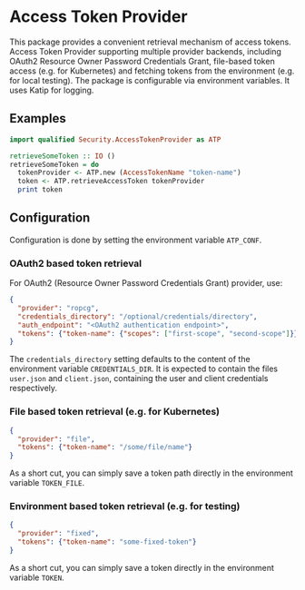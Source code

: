 # Access Token Provider

This package provides a convenient retrieval mechanism of access
tokens. Access Token Provider supporting multiple provider backends,
including OAuth2 Resource Owner Password Credentials Grant, file-based
token access (e.g. for Kubernetes) and fetching tokens from the
environment (e.g. for local testing). The package is configurable via
environment variables. It uses Katip for logging.

## Examples

```haskell
import qualified Security.AccessTokenProvider as ATP

retrieveSomeToken :: IO ()
retrieveSomeToken = do
  tokenProvider <- ATP.new (AccessTokenName "token-name")
  token <- ATP.retrieveAccessToken tokenProvider
  print token
```

## Configuration

Configuration is done by setting the environment variable `ATP_CONF`.

### OAuth2 based token retrieval

For OAuth2 (Resource Owner Password Credentials Grant) provider, use:

```json
{
  "provider": "ropcg",
  "credentials_directory": "/optional/credentials/directory",
  "auth_endpoint": "<OAuth2 authentication endpoint>",
  "tokens": {"token-name": {"scopes": ["first-scope", "second-scope"]}}
}
```

The `credentials_directory` setting defaults to the content of the
environment variable `CREDENTIALS_DIR`. It is expected to contain the
files `user.json` and `client.json`, containing the user and client
credentials respectively.

### File based token retrieval (e.g. for Kubernetes)

```json
{
  "provider": "file",
  "tokens": {"token-name": "/some/file/name"}
}
```

As a short cut, you can simply save a token path directly in the
environment variable `TOKEN_FILE`.

### Environment based token retrieval (e.g. for testing)

```json
{
  "provider": "fixed",
  "tokens": {"token-name": "some-fixed-token"}
}
```

As a short cut, you can simply save a token directly in the
environment variable `TOKEN`.
